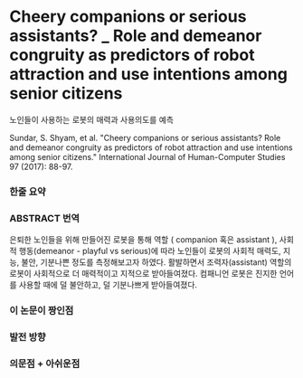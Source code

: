 # Cheery companions or serious assistants? _ Role and demeanor congruity as predictors of robot attraction and use intentions among senior citizens

노인들이 사용하는 로봇의 매력과 사용의도를 예측

Sundar, S. Shyam, et al. "Cheery companions or serious assistants? Role and demeanor congruity as predictors of robot attraction and use intentions among senior citizens." International Journal of Human-Computer Studies 97 (2017): 88-97.

### 한줄 요약

### ABSTRACT 번역
은퇴한 노인들을 위해 만들어진 로봇을 통해 역할 ( companion 혹은 assistant ), 사회적 행동(demeanor - playful vs serious)에 따라 노인들이 로봇의 사회적 매력도, 지능, 불안, 기분나쁜 정도를 측정해보고자 하였다. 활발하면서 조력자(assistant) 역할의 로봇이 사회적으로 더 매력적이고 지적으로 받아들여졌다. 컴패니언 로봇은 진지한 언어를 사용할 때에 덜 불안하고, 덜 기분나쁘게 받아들여졌다.  

### 이 논문이 짱인점

### 발전 방향

### 의문점 + 아쉬운점




